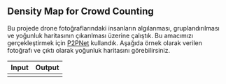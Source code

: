 ## Density Map for Crowd Counting

Bu projede drone fotoğraflarındaki insanların algılanması, gruplandırılması ve yoğunluk haritasının çıkarılması üzerine çalıştık. Bu amacımızı gerçekleştirmek için [P2PNet](https://github.com/TencentYoutuResearch/CrowdCounting-P2PNet) kullandık. Aşağıda örnek olarak verilen fotoğrafı ve çıktı olarak yoğunluk haritasını görebilirsiniz.

Input             |  Output
:-------------------------:|:-------------------------:
![]()  |  ![]()
